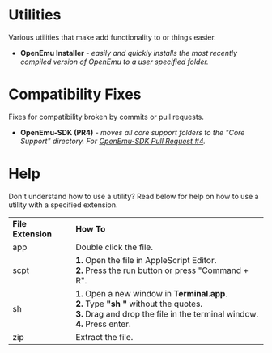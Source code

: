 Utilities
=========
Various utilities that make add functionality to or things easier.
* **OpenEmu Installer** *- easily and quickly installs the most recently compiled version of OpenEmu to a user specified folder.*

Compatibility Fixes
===================
Fixes for compatibility broken by commits or pull requests.
* **OpenEmu-SDK (PR4)** *- moves all core support folders to the "Core Support" directory. For [OpenEmu-SDK Pull Request #4](https://github.com/OpenEmu/OpenEmu-SDK/pull/4).* 

Help
====
Don't understand how to use a utility? Read below for help on how to use a utility with a specified extension.

<table>
<tbody>
<tr>
<td>
    <b>File Extension</b>
</td>
<td>
    <b>How To</b>
</td>
</tr>

<tr>
    <td>app</td>
    <td>Double click the file.</td>
</tr>

<tr>
    <td>scpt</td>
    <td>
        <b>1.</b> Open the file in AppleScript Editor.         <br>
        <b>2.</b> Press the run button or press "Command + R".
    </td>
</tr>

<tr>
    <td>sh</td>
    <td>
        <b>1.</b> Open a new window in <b>Terminal.app</b>.       <br>
        <b>2.</b> Type <b>"sh "</b> without the quotes.           <br>
        <b>3.</b> Drag and drop the file in the terminal window.  <br>
        <b>4.</b> Press enter.
    </td>
</tr>

<tr>
    <td>zip</td>
    <td>Extract the file.</td>
</tr>

</tbody>
</table>

